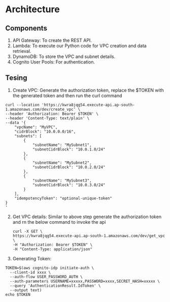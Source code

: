 # Architecture
## Components
1. API Gateway: To create the REST API.
2. Lambda: To execute our Python code for VPC creation and data retrieval.
3. DynamoDB: To store the VPC and subnet details.
4. Cognito User Pools: For authentication.
## Tesing
1. Create VPC: 
   Generate the authorization token, replace the $TOKEN with the generated token and then run the curl command
```
curl --location 'https://kwra8jqg54.execute-api.ap-south-1.amazonaws.com/dev/create_vpc' \
--header 'Authorization: Bearer $TOKEN' \
--header 'Content-Type: text/plain' \
--data '{
    "vpcName": "MyVPC",
    "cidrBlock": "10.0.0.0/16",
    "subnets": [
        {
            "subnetName": "MySubnet1",
            "subnetCidrBlock": "10.0.1.0/24"
        },
        {
            "subnetName": "MySubnet2",
            "subnetCidrBlock": "10.0.2.0/24"
        },
        {
            "subnetName": "MySubnet3",
            "subnetCidrBlock": "10.0.3.0/24"
        }
    ],
    "idempotencyToken": "optional-unique-token"
}
'
```
2. Get VPC details: 
   Similar to above step generate the authorization token and rn the below command to invoke the api
   ```
   curl -X GET \
   https://kwra8jqg54.execute-api.ap-south-1.amazonaws.com/dev/get_vpc \
   -H "Authorization: Bearer $TOKEN" \
   -H "Content-Type: application/json"
   ```
3. Generating Token: 
```
TOKEN=$(aws cognito-idp initiate-auth \
  --client-id xxxx \
  --auth-flow USER_PASSWORD_AUTH \
  --auth-parameters USERNAME=xxxxx,PASSWORD=xxxx,SECRET_HASH=xxxxx \
  --query 'AuthenticationResult.IdToken' \
  --output text)
echo $TOKEN  
```

   
